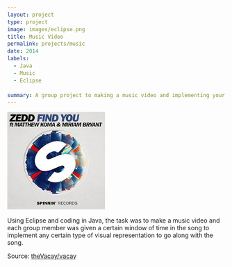 ```yaml
---
layout: project
type: project
image: images/eclipse.png
title: Music Video 
permalink: projects/music
date: 2014
labels:
  - Java
  - Music
  - Eclipse

summary: A group project to making a music video and implementing your own part through timing of part a song using Eclipse.
---
```


<img class="ui large top floated rounded image" src="../images/zedd.jpg">

Using Eclipse and coding in Java, the task was to make a music video and each group member was given a certain window of time in the song to implement any certain type of visual representation to go along with the song.

 
Source: <a href="https://github.com/theVacay/vacay"><i class="large github icon"></i>theVacay/vacay</a>
